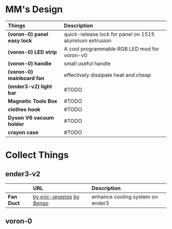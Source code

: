 # MM's Design

| Things                        | Description                                             |
| :---------------------------- | :------------------------------------------------------ |
| **(voron-0) panel easy lock** | quick-release lock for panel on 1515 aluminum extrusion |
| **(voron-0) LED strip**       | A cool programmable RGB LED mod for voron-v0            |
| **(voron-0) handle**          | small useful handle                                     |
| **(voron-0) mainboard fan**   | effectively dissipate heat and cheap                    |
| **(ender3-v2) light bar**     | #TODO                                                   |
| **Magnetic Tools Box**        | #TODO                                                   |
| **clothes hook**              | #TODO                                                   |
| **Dyson V6 vacuum holder**    | #TODO                                                   |
| **crayon case**               | #TODO                                                   |

# Collect Things
## ender3-v2
|              | URL                                                                                                                           | Description                      |
| :----------- | :---------------------------------------------------------------------------------------------------------------------------- | :------------------------------- |
| **Fan Duct** | [by *eric-anastas*](https://www.thingiverse.com/thing:4369859)  [by *Bengo*](https://fl.himi3d.cn/d/254-bengo21-bltouch-flag) | enhance cooling system on ender3 |

## voron-0